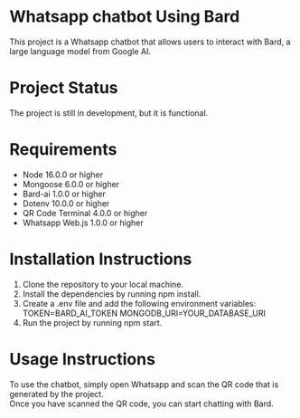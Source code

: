# Whatsapp chatbot Using Bard
This project is a Whatsapp chatbot that allows users to interact with Bard, a large language model from Google AI. 
# Project Status
The project is still in development, but it is functional.
# Requirements
* Node 16.0.0 or higher
* Mongoose 6.0.0 or higher
* Bard-ai 1.0.0 or higher
* Dotenv 10.0.0 or higher
* QR Code Terminal 4.0.0 or higher
* Whatsapp Web.js 1.0.0 or higher
# Installation Instructions
1. Clone the repository to your local machine.
2. Install the dependencies by running npm install.
3. Create a .env file and add the following environment variables:
TOKEN=BARD_AI_TOKEN
MONGODB_URI=YOUR_DATABASE_URI
5. Run the project by running npm start.
# Usage Instructions
To use the chatbot, simply open Whatsapp and scan the QR code that is generated by the project. <br> Once you have scanned the QR code, you can start chatting with Bard.
